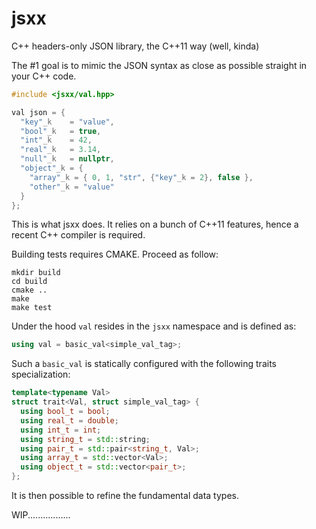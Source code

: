 jsxx
====

C++ headers-only JSON library, the C++11 way (well, kinda)

The #1 goal is to mimic the JSON syntax as close as possible straight in your C++ code.

``` c++
#include <jsxx/val.hpp>

val json = {
  "key"_k    = "value",
  "bool"_k   = true,
  "int"_k    = 42,
  "real"_k   = 3.14,
  "null"_k   = nullptr,
  "object"_k = {
    "array"_k = { 0, 1, "str", {"key"_k = 2}, false },
    "other"_k = "value"
  }
};
```

This is what jsxx does. It relies on a bunch of C++11 features, hence a recent C++ compiler is required.

Building tests requires CMAKE. Proceed as follow:

```
mkdir build
cd build
cmake ..
make
make test
```

Under the hood `val` resides in the `jsxx` namespace and is defined as:

``` c++
using val = basic_val<simple_val_tag>;
```

Such a `basic_val` is statically configured with the following traits specialization:

``` c++
template<typename Val>
struct trait<Val, struct simple_val_tag> {
  using bool_t = bool;
  using real_t = double;
  using int_t = int;
  using string_t = std::string;
  using pair_t = std::pair<string_t, Val>;
  using array_t = std::vector<Val>;
  using object_t = std::vector<pair_t>;
};
```
It is then possible to refine the fundamental data types.

WIP.................

